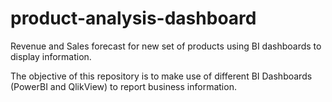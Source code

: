 # product-analysis-dashboard
Revenue and Sales forecast for new set of products using BI dashboards to display information.

The objective of this repository is to make use of different BI Dashboards (PowerBI and QlikView) to report business information.
